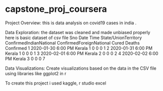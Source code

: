 # capstone_proj_coursera
Project Overview: this is data analysis on covid19 cases in india . 

Data Exploration: the dataset was cleaned and made unbiased properly
here is basic dataset of csv file
Sno	Date	Time	State/UnionTerritory	ConfirmedIndianNational	ConfirmedForeignNational	Cured	Deaths	Confirmed
1	2020-01-30	6:00 PM	Kerala	              1                      	0	                        0	             0  1
2	2020-01-31	6:00 PM	Kerala	              1	0	                    0                        	0	                1
3	2020-02-01	6:00 PM	Kerala	              2	0                    	0                        	0	                2
4	2020-02-02	6:00 PM	Kerala	              3	                      0	                        0	              0 7


Data Visualizations:
Create visualizations based on the data in the CSV file using libraries like ggplot2  in r


To create this project i used kaggle, r studio  excel
